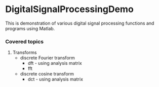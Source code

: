 # DigitalSignalProcessingDemo
This is demonstration of various digital signal processing functions and programs using Matlab.

### Covered topics
1. Transforms
   - discrete Fourier transform
      - dft - using analysis matrix
      - fft
   - discrete cosine transform
      - dct - using analysis matrix
